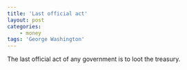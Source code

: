 ```yaml
---
title: 'Last official act'
layout: post
categories:
    - money
tags: 'George Washington'
---
```


The last official act of any government is to loot the treasury.